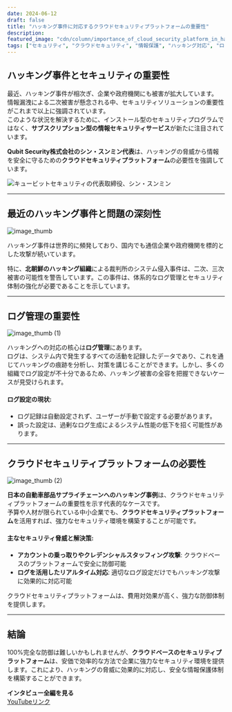 ```yaml
---
date: 2024-06-12
draft: false
title: "ハッキング事件に対応するクラウドセキュリティプラットフォームの重要性"
description: 
featured_image: "cdn/column/importance_of_cloud_security_platform_in_hacking_incidents-1.png"
tags: ["セキュリティ", "クラウドセキュリティ", "情報保護", "ハッキング対応", "ログ管理", "サブスクリプション型セキュリティサービス"]
---
```


## ハッキング事件とセキュリティの重要性

最近、ハッキング事件が相次ぎ、企業や政府機関にも被害が拡大しています。  
情報漏洩による二次被害が懸念される中、セキュリティソリューションの重要性がこれまで以上に強調されています。  
このような状況を解決するために、インストール型のセキュリティプログラムではなく、**サブスクリプション型の情報セキュリティサービス**が新たに注目されています。

**Qubit Security株式会社のシン・スンミン代表**は、ハッキングの脅威から情報を安全に守るための**クラウドセキュリティプラットフォーム**の必要性を強調しています。

![キュービットセキュリティの代表取締役、シン・スンミン](https://blog.plura.io/cdn/column/importance_of_cloud_security_platform_in_hacking_incidents-1.png)

<!--more-->
---

## 最近のハッキング事件と問題の深刻性

![image_thumb](https://github.com/user-attachments/assets/e32a2d70-1d7a-4c57-b556-62d5b448c9c1)

ハッキング事件は世界的に頻発しており、国内でも通信企業や政府機関を標的とした攻撃が続いています。  

特に、**北朝鮮のハッキング組織**による裁判所のシステム侵入事件は、二次、三次被害の可能性を警告しています。この事件は、体系的なログ管理とセキュリティ体制の強化が必要であることを示しています。

---

## ログ管理の重要性

![image_thumb (1)](https://github.com/user-attachments/assets/3382f57d-5dd2-4293-aabc-d747d44ddbd5)

ハッキングへの対応の核心は**ログ管理**にあります。  
ログは、システム内で発生するすべての活動を記録したデータであり、これを通じてハッキングの痕跡を分析し、対策を講じることができます。しかし、多くの組織でログ設定が不十分であるため、ハッキング被害の全容を把握できないケースが見受けられます。

#### ログ設定の現状:
- ログ記録は自動設定されず、ユーザーが手動で設定する必要があります。  
- 誤った設定は、過剰なログ生成によるシステム性能の低下を招く可能性があります。

---

## クラウドセキュリティプラットフォームの必要性

![image_thumb (2)](https://github.com/user-attachments/assets/3cc8066b-118a-4f3e-85b4-3678e6e5fdcc)

**日本の自動車部品サプライチェーンへのハッキング事例**は、クラウドセキュリティプラットフォームの重要性を示す代表的なケースです。  
予算や人材が限られている中小企業でも、**クラウドセキュリティプラットフォーム**を活用すれば、強力なセキュリティ環境を構築することが可能です。

#### 主なセキュリティ脅威と解決策:
- **アカウントの乗っ取りやクレデンシャルスタッフィング攻撃**: クラウドベースのプラットフォームで安全に防御可能  
- **ログを活用したリアルタイム対応**: 適切なログ設定だけでもハッキング攻撃に効果的に対応可能  

クラウドセキュリティプラットフォームは、費用対効果が高く、強力な防御体制を提供します。

---

## 結論

100%完全な防御は難しいかもしれませんが、**クラウドベースのセキュリティプラットフォーム**は、安価で効率的な方法で企業に強力なセキュリティ環境を提供します。これにより、ハッキングの脅威に効果的に対応し、安全な情報保護体制を構築することができます。

**インタビュー全編を見る**  
[YouTubeリンク](https://youtu.be/OvtQN9Fs3MA?si=imNL6WnjIEDQd0Qo)
